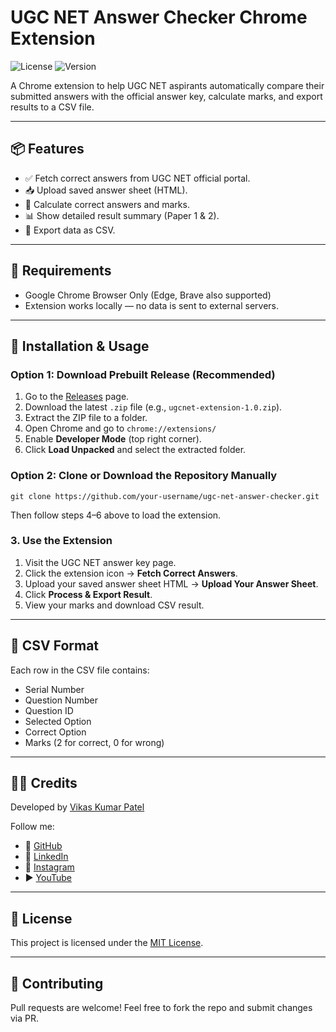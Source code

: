# UGC NET Answer Checker Chrome Extension

![License](https://img.shields.io/github/license/VikasKumarPatel/UGC-NET-Answer-Checker)
![Version](https://img.shields.io/badge/version-1.0-blue)

A Chrome extension to help UGC NET aspirants automatically compare their submitted answers with the official answer key, calculate marks, and export results to a CSV file.

---

## 📦 Features
- ✅ Fetch correct answers from UGC NET official portal.
- 📥 Upload saved answer sheet (HTML).
- 🔢 Calculate correct answers and marks.
- 📊 Show detailed result summary (Paper 1 & 2).
- 📄 Export data as CSV.

---

## 🧰 Requirements
- Google Chrome Browser Only (Edge, Brave also supported)
- Extension works locally — no data is sent to external servers.

---

## 🚀 Installation & Usage

### Option 1: Download Prebuilt Release (Recommended)
1. Go to the [Releases](https://github.com/VikasKumarPatel/UGC-NET-Answer-Checker/releases) page.
2. Download the latest `.zip` file (e.g., `ugcnet-extension-1.0.zip`).
3. Extract the ZIP file to a folder.
4. Open Chrome and go to `chrome://extensions/`
5. Enable **Developer Mode** (top right corner).
6. Click **Load Unpacked** and select the extracted folder.

### Option 2: Clone or Download the Repository Manually
```
git clone https://github.com/your-username/ugc-net-answer-checker.git
```
Then follow steps 4–6 above to load the extension.

### 3. Use the Extension
1. Visit the UGC NET answer key page.
2. Click the extension icon → **Fetch Correct Answers**.
3. Upload your saved answer sheet HTML → **Upload Your Answer Sheet**.
4. Click **Process & Export Result**.
5. View your marks and download CSV result.

---

## 📝 CSV Format
Each row in the CSV file contains:
- Serial Number
- Question Number
- Question ID
- Selected Option
- Correct Option
- Marks (2 for correct, 0 for wrong)

[//]: # (---)

[//]: # (## 📂 Repository Structure)

[//]: # (```)

[//]: # (ugc-net-answer-checker/)

[//]: # (├── manifest.json)

[//]: # (├── popup.html)

[//]: # (├── popup.js)

[//]: # (├── background.js)

[//]: # (├── content.js)

[//]: # (├── icons/)

[//]: # (│   └── icon.png)

[//]: # (```)

[//]: # (---)

[//]: # (## 📸 Screenshots)

[//]: # (_Add your screenshots here if needed._)

---

## 🧑‍💻 Credits
Developed by [Vikas Kumar Patel](https://github.com/vikasKumarPatel)

Follow me:
- 🔗 [GitHub](https://github.com/vikasKumarPatel)
- 💼 [LinkedIn](https://www.linkedin.com/in/vikaskumarpatel1080/)
- 📸 [Instagram](https://www.instagram.com/haccrac/)
- ▶️ [YouTube](https://www.youtube.com/c/cyberguardian)

---

## 📃 License
This project is licensed under the [MIT License](LICENSE).

---

## 🤝 Contributing
Pull requests are welcome! Feel free to fork the repo and submit changes via PR.
